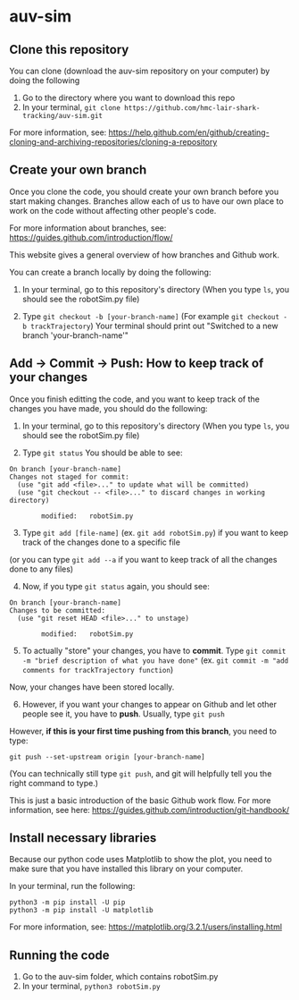 # auv-sim
## Clone this repository
You can clone (download the auv-sim repository on your computer) by doing the following
1. Go to the directory where you want to download this repo
2. In your terminal, `git clone https://github.com/hmc-lair-shark-tracking/auv-sim.git`

For more information, see: 
https://help.github.com/en/github/creating-cloning-and-archiving-repositories/cloning-a-repository

## Create your own branch 
Once you clone the code, you should create your own branch before you start making changes. Branches allow 
each of us to have our own place to work on the code without affecting other people's code. 

For more information about branches, see: 
https://guides.github.com/introduction/flow/

This website gives a general overview of how branches and Github work. 

You can create a branch locally by doing the following: 
1. In your terminal, go to this repository's directory
(When you type `ls`, you should see the robotSim.py file)

2. Type `git checkout -b [your-branch-name]`
(For example `git checkout -b trackTrajectory`)
Your terminal should print out "Switched to a new branch 'your-branch-name'"

## Add -> Commit -> Push: How to keep track of your changes
Once you finish editting the code, and you want to keep track of the changes you have made, you should do 
the following: 

1. In your terminal, go to this repository's directory
(When you type `ls`, you should see the robotSim.py file)

2. Type `git status`
You should be able to see:
```
On branch [your-branch-name]
Changes not staged for commit:
  (use "git add <file>..." to update what will be committed)
  (use "git checkout -- <file>..." to discard changes in working directory)
  
        modified:   robotSim.py
```
3. Type  `git add [file-name]` (ex. `git add robotSim.py`) if you want to keep track of the changes done to a 
specific file

(or you can type `git add --a` if you want to keep track of all the changes done to any files)

4. Now, if you type `git status` again, you should see:
```
On branch [your-branch-name]
Changes to be committed:
  (use "git reset HEAD <file>..." to unstage)

        modified:   robotSim.py
```
5. To actually "store" your changes, you have to **commit**. 
Type `git commit -m "brief description of what you have done"` 
(ex. `git commit -m "add comments for trackTrajectory function`)

Now, your changes have been stored locally. 

6. However, if you want your changes to appear on Github and let other people see it, you have to **push**.
Usually, type `git push`

However, **if this is your first time pushing from this branch**, you need to type:

`git push --set-upstream origin [your-branch-name]`

(You can technically still type `git push`, and git will helpfully tell you the right command to type.)

This is just a basic introduction of the basic Github work flow. For more information, see here:
https://guides.github.com/introduction/git-handbook/

## Install necessary libraries
Because our python code uses Matplotlib to show the plot, you need to make sure that you have installed
this library on your computer. 

In your terminal, run the following: 
```
python3 -m pip install -U pip
python3 -m pip install -U matplotlib
```

For more information, see:
https://matplotlib.org/3.2.1/users/installing.html

## Running the code
1. Go to the auv-sim folder, which contains robotSim.py
2. In your terminal, `python3 robotSim.py`
